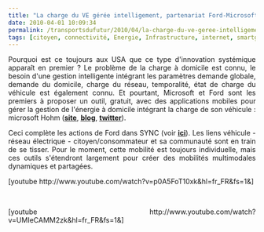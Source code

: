 ```yaml
---
title: "La charge du VE gérée intelligement, partenariat Ford-Microsoft (Hohm)"
date: 2010-04-01 10:09:34
permalink: /transportsdufutur/2010/04/la-charge-du-ve-geree-intelligement-partenariat-fordmicrosoft-hohm.html
tags: [citoyen, connectivité, Energie, Infrastructure, internet, smartgrid, téléphone, TIC, VE]
---
```


<p style="text-align: justify">Pourquoi est ce toujours aux USA que ce type d'innovation systémique apparaît en premier ? Le problème de la charge à domicile est connu, le besoin d'une gestion intelligente intégrant les paramètres demande globale, demande du domicile, charge du réseau, temporalité, état de charge du véhicule est également connu. Et pourtant, Microsoft et Ford sont les premiers à proposer un outil, gratuit, avec des applications mobiles pour gérer la gestion de l'énergie à domicile intégrant la charge de son véhicule : microsoft Hohm (<strong><span style="text-decoration: underline"><a href="http://www.microsoft-hohm.com/default.aspx" target="_blank">site</a></span></strong>, <strong><span style="text-decoration: underline"><a href="http://ow.ly/1toKr" target="_blank">blog</a></span></strong>, <strong><span style="text-decoration: underline"><a href="http://twitter.com/microsofthohm" target="_blank">twitter</a></span></strong>).</p> <p style="text-align: justify"> </p>  <!--more-->  <p style="text-align: justify">Ceci complète les actions de Ford dans SYNC (voir <strong><span style="text-decoration: underline"><a href="https://gabrielplassat.github.io/transportsdufutur/2010/01/lesprit-twitter-et-apps-iphone-souffle-sur-lautomobile.html" target="_blank">ici</a></span></strong>). Les liens véhicule - réseau électrique - citoyen/consommateur et sa communauté sont en train de se tisser. Pour le moment, cette mobilité est toujours individuelle, mais ces outils s'étendront largement pour créer des mobilités multimodales dynamiques et partagées.</p>  [youtube http://www.youtube.com/watch?v=p0A5FoT10xk&hl=fr_FR&fs=1&] <p style="text-align: justify"> </p> <p style="text-align: justify">  [youtube http://www.youtube.com/watch?v=UMIeCAMM2zk&hl=fr_FR&fs=1&]</p>
